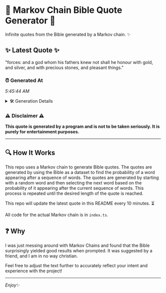 # 📖 Markov Chain Bible Quote Generator 📖

Infinite quotes from the Bible generated by a Markov chain. ✨

## ✨ Latest Quote ✨
"forces: and a god whom his fathers knew not shall he honour with gold, and silver, and with precious stones, and pleasant things."

### ⏰ Generated At
*5:45:44 AM*

<details>
    <summary>🛠️ Generation Details</summary>
    <p>
        <strong>🌱 Seed:</strong> forces:<br>
        <strong>🔄 Iterations:</strong> 22<br>
        <strong>📜 Context History:</strong><br>[ forces: ]: and<br>[ forces:, and ]: a<br>[ forces:, and, a ]: god<br>[ forces:, and, a, god ]: whom<br>[ forces:, and, a, god, whom ]: his<br>[ forces:, and, a, god, whom, his ]: fathers<br>[ and, a, god, whom, his, fathers ]: knew<br>[ a, god, whom, his, fathers, knew ]: not<br>[ god, whom, his, fathers, knew, not ]: shall<br>[ whom, his, fathers, knew, not, shall ]: he<br>[ his, fathers, knew, not, shall, he ]: honour<br>[ fathers, knew, not, shall, he, honour ]: with<br>[ knew, not, shall, he, honour, with ]: gold,<br>[ not, shall, he, honour, with, gold, ]: and<br>[ shall, he, honour, with, gold,, and ]: silver,<br>[ he, honour, with, gold,, and, silver, ]: and<br>[ honour, with, gold,, and, silver,, and ]: with<br>[ with, gold,, and, silver,, and, with ]: precious<br>[ gold,, and, silver,, and, with, precious ]: stones,<br>[ and, silver,, and, with, precious, stones, ]: and<br>[ silver,, and, with, precious, stones,, and ]: pleasant<br>[ and, with, precious, stones,, and, pleasant ]: things.<br>
    </p>
</details>

### ⚠️ Disclaimer ⚠️
**This quote is generated by a program and is not to be taken seriously. It is purely for entertainment purposes.**

---

## 🔍 How It Works

This repo uses a Markov chain to generate Bible quotes. The quotes are generated by using the Bible as a dataset to find the probability of a word appearing after a sequence of words. The quotes are generated by starting with a random word and then selecting the next word based on the probability of it appearing after the current sequence of words. This process is repeated until the desired length of the quote is reached.

This repo will update the latest quote in this README every 10 minutes. ⏳

All code for the actual Markov chain is in `index.ts`.

## ❓ Why

I was just messing around with Markov Chains and found that the Bible surprisingly yielded good results when prompted. 
It was suggested by a friend, and I am in no way christian.

Feel free to adjust the text further to accurately reflect your intent and experience with the project!

---

*Enjoy*✨
